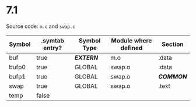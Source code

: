 # 7.1

Source code: `m.c` and `swap.c`

| Symbol | .symtab entry? | Symbol Type | Module where defined | Section |
| --------------- | --------------- | --------------- | --------------- | --------------- |
| buf | true | ***EXTERN*** | m.o | .data |
| bufp0 | true | GLOBAL | swap.o | .data |
| bufp1 | true | GLOBAL | swap.o | ***COMMON*** |
| swap | true | GLOBAL | swap.o | .text |
| temp | false | |  |  |

